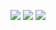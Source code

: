 ![](http://github-profile-summary-cards.vercel.app/api/cards/profile-details?username=devarshi-ap&theme=nord_bright)
![](http://github-profile-summary-cards.vercel.app/api/cards/stats?username=devarshi-ap&theme=nord_bright) 
![](http://github-profile-summary-cards.vercel.app/api/cards/repos-per-language?username=devarshi-ap&theme=nord_bright)
